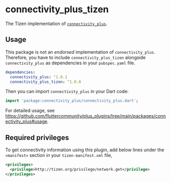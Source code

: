 # connectivity_plus_tizen

The Tizen implementation of [`connectivity_plus`](https://github.com/fluttercommunity/plus_plugins/tree/main/packages/connectivity_plus).

## Usage

This package is not an _endorsed_ implementation of `connectivity_plus`. Therefore, you have to include `connectivity_plus_tizen` alongside `connectivity_plus` as dependencies in your `pubspec.yaml` file.

```yaml
dependencies:
  connectivity_plus: ^1.0.1
  connectivity_plus_tizen: ^1.0.0
```

Then you can import `connectivity_plus` in your Dart code:

```dart
import 'package:connectivity_plus/connectivity_plus.dart';
```

For detailed usage, see https://github.com/fluttercommunity/plus_plugins/tree/main/packages/connectivity_plus#usage.

## Required privileges

To get connectivity information using this plugin, add below lines under the `<manifest>` section in your `tizen-manifest.xml` file,

```xml
<privileges>
  <privilege>http://tizen.org/privilege/network.get</privilege>
</privileges>
```
